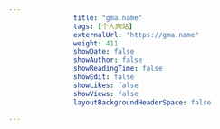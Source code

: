 ---
                title: "gma.name"
                tags: [个人网站]
                externalUrl: "https://gma.name"
                weight: 411
                showDate: false
                showAuthor: false
                showReadingTime: false
                showEdit: false
                showLikes: false
                showViews: false
                layoutBackgroundHeaderSpace: false
                ---

